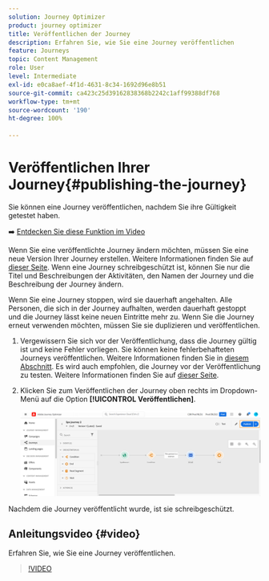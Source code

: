 ```yaml
---
solution: Journey Optimizer
product: journey optimizer
title: Veröffentlichen der Journey
description: Erfahren Sie, wie Sie eine Journey veröffentlichen
feature: Journeys
topic: Content Management
role: User
level: Intermediate
exl-id: e0ca8aef-4f1d-4631-8c34-1692d96e8b51
source-git-commit: ca423c25d39162838368b2242c1aff99388df768
workflow-type: tm+mt
source-wordcount: '190'
ht-degree: 100%

---
```


# Veröffentlichen Ihrer Journey{#publishing-the-journey}

Sie können eine Journey veröffentlichen, nachdem Sie ihre Gültigkeit getestet haben.

➡️ [Entdecken Sie diese Funktion im Video](#video)

Wenn Sie eine veröffentlichte Journey ändern möchten, müssen Sie eine neue Version Ihrer Journey erstellen. Weitere Informationen finden Sie auf [dieser Seite](../building-journeys/journey.md). Wenn eine Journey schreibgeschützt ist, können Sie nur die Titel und Beschreibungen der Aktivitäten, den Namen der Journey und die Beschreibung der Journey ändern.

Wenn Sie eine Journey stoppen, wird sie dauerhaft angehalten. Alle Personen, die sich in der Journey aufhalten, werden dauerhaft gestoppt und die Journey lässt keine neuen Eintritte mehr zu. Wenn Sie die Journey erneut verwenden möchten, müssen Sie sie duplizieren und veröffentlichen.

1. Vergewissern Sie sich vor der Veröffentlichung, dass die Journey gültig ist und keine Fehler vorliegen. Sie können keine fehlerbehafteten Journeys veröffentlichen. Weitere Informationen finden Sie in [diesem Abschnitt](../building-journeys/troubleshooting.md#checking-for-errors-before-testing). Es wird auch empfohlen, die Journey vor der Veröffentlichung zu testen. Weitere Informationen finden Sie auf [dieser Seite](../building-journeys/testing-the-journey.md).
1. Klicken Sie zum Veröffentlichen der Journey oben rechts im Dropdown-Menü auf die Option **[!UICONTROL Veröffentlichen]**.

   ![](assets/journeyuc1_18.png)

Nachdem die Journey veröffentlicht wurde, ist sie schreibgeschützt.

## Anleitungsvideo {#video}

Erfahren Sie, wie Sie eine Journey veröffentlichen.

>[!VIDEO](https://video.tv.adobe.com/v/334238?quality=12)